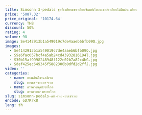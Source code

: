 ```yaml
---
title: Simsonn 3-pedals ชุดที่เหยียบเขาเหยียบซิมแข่งโหลดเซลล์เหยียบไม่มีแผ่นเหยียบ
price: '5087.32'
price_original: '10174.64'
currency: THB
discount: 50%
rating: 4
volume: 98
image: Se4142913b1a549019c7de4aaeb6bfb09Q.jpg
images:
  - Se4142913b1a549019c7de4aaeb6bfb09Q.jpg
  - S9e6fac057bcf4a5ab24cd43932816194l.jpg
  - S30b15af9998248948f122e02b7a82c4bG.jpg
  - Sdef425ec649345f5882306b0dfd2d2ffJ.jpg
video: ''
categories:
  - name: ของเล่น&งานอดิเรก
    slug: ของเล-งานอด-เรก
  - name: การควบคุมระยะไกล
    slug: การควบค-มระยะไกล
slug: simsonn-pedals-ดท-เหย-ยบเขาเหย
encode: oD7Krx8
lang: th
---
```

  